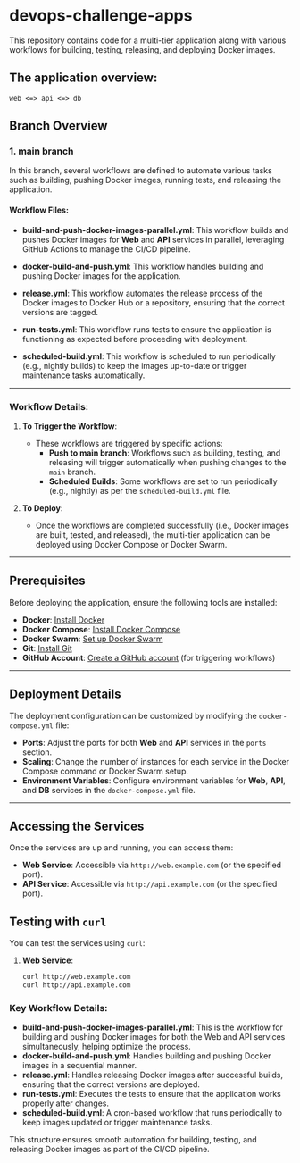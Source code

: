# devops-challenge-apps
This repository contains code for a multi-tier application along with various workflows for building, testing, releasing, and deploying Docker images.

## The application overview:


```
web <=> api <=> db
```


## Branch Overview
### 1. main branch
In this branch, several workflows are defined to automate various tasks such as building, pushing Docker images, running tests, and releasing the application.

#### Workflow Files:

- **build-and-push-docker-images-parallel.yml**:
  This workflow builds and pushes Docker images for **Web** and **API** services in parallel, leveraging GitHub Actions to manage the CI/CD pipeline.

- **docker-build-and-push.yml**:
  This workflow handles building and pushing Docker images for the application.

- **release.yml**:
  This workflow automates the release process of the Docker images to Docker Hub or a repository, ensuring that the correct versions are tagged.

- **run-tests.yml**:
  This workflow runs tests to ensure the application is functioning as expected before proceeding with deployment.

- **scheduled-build.yml**:
  This workflow is scheduled to run periodically (e.g., nightly builds) to keep the images up-to-date or trigger maintenance tasks automatically.

---

### Workflow Details:

1. **To Trigger the Workflow**:
   - These workflows are triggered by specific actions:
     - **Push to main branch**: Workflows such as building, testing, and releasing will trigger automatically when pushing changes to the `main` branch.
     - **Scheduled Builds**: Some workflows are set to run periodically (e.g., nightly) as per the `scheduled-build.yml` file.
   
2. **To Deploy**:
   - Once the workflows are completed successfully (i.e., Docker images are built, tested, and released), the multi-tier application can be deployed using Docker Compose or Docker Swarm.

---

## Prerequisites
Before deploying the application, ensure the following tools are installed:

- **Docker**: [Install Docker](https://www.docker.com/get-started)
- **Docker Compose**: [Install Docker Compose](https://docs.docker.com/compose/install/)
- **Docker Swarm**: [Set up Docker Swarm](https://docs.docker.com/engine/swarm/)
- **Git**: [Install Git](https://git-scm.com/)
- **GitHub Account**: [Create a GitHub account](https://github.com/) (for triggering workflows)

---

## Deployment Details
The deployment configuration can be customized by modifying the `docker-compose.yml` file:

- **Ports**: Adjust the ports for both **Web** and **API** services in the `ports` section.
- **Scaling**: Change the number of instances for each service in the Docker Compose command or Docker Swarm setup.
- **Environment Variables**: Configure environment variables for **Web**, **API**, and **DB** services in the `docker-compose.yml` file.

---

## Accessing the Services
Once the services are up and running, you can access them:

- **Web Service**: Accessible via `http://web.example.com` (or the specified port).
- **API Service**: Accessible via `http://api.example.com` (or the specified port).

## Testing with `curl`

You can test the services using `curl`:

1. **Web Service**:
   ```bash
   curl http://web.example.com
   curl http://api.example.com

### Key Workflow Details:
- **build-and-push-docker-images-parallel.yml**: This is the workflow for building and pushing Docker images for both the Web and API services simultaneously, helping optimize the process.
- **docker-build-and-push.yml**: Handles building and pushing Docker images in a sequential manner.
- **release.yml**: Handles releasing Docker images after successful builds, ensuring that the correct versions are deployed.
- **run-tests.yml**: Executes the tests to ensure that the application works properly after changes.
- **scheduled-build.yml**: A cron-based workflow that runs periodically to keep images updated or trigger maintenance tasks.

This structure ensures smooth automation for building, testing, and releasing Docker images as part of the CI/CD pipeline.

